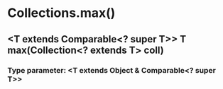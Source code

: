 # Collections.max()

## <T extends Comparable<? super T>> T max(Collection<? extends T> coll)
### Type parameter: <T extends Object & Comparable<? super T>>
